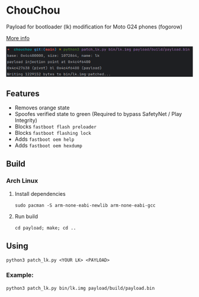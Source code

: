 # ChouChou
Payload for bootloader (lk) modification for Moto G24 phones (fogorow)

[More info](https://fogorow.fuckyoumoto.xyz/docs/modding/custom-bootloader)

![screenshot.png](screenshot.png)

## Features
- Removes orange state 
- Spoofes verified state to green (Required to bypass SafetyNet / Play Integrity)
- Blocks ```fastboot flash preloader```
- Blocks ```fastboot flashing lock``` 
- Adds ```fastboot oem help``` 
- Adds ```fastboot oem hexdump```

## Build
### Arch Linux
1. Install dependencies
    ```shell
    sudo pacman -S arm-none-eabi-newlib arm-none-eabi-gcc
    ```
2. Run build
    ```shell
   cd payload; make; cd ..
    ```

## Using
```shell
python3 patch_lk.py <YOUR LK> <PAYLOAD>
```
### Example:
```shell
python3 patch_lk.py bin/lk.img payload/build/payload.bin
```